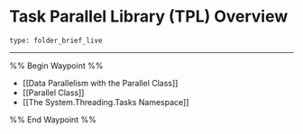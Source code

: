 # Task Parallel Library (TPL) Overview
 
```ccard
type: folder_brief_live
```
 
---

%% Begin Waypoint %%
- [[Data Parallelism with the Parallel Class]]
- [[Parallel Class]]
- [[The System.Threading.Tasks Namespace]]

%% End Waypoint %%